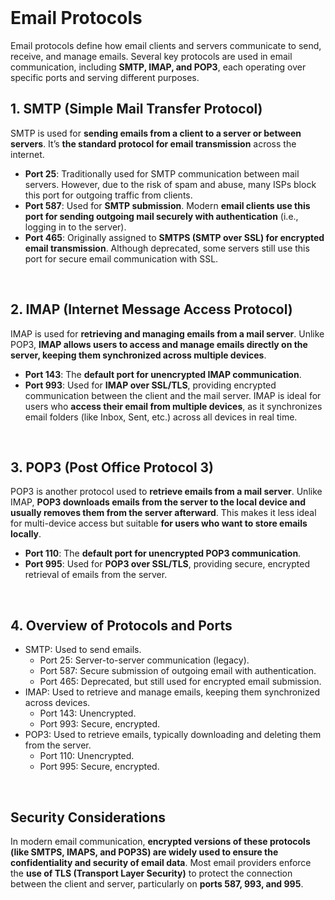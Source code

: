 <br>

# Email Protocols
Email protocols define how email clients and servers communicate to send, receive, and manage emails. Several key protocols are used in email communication, including **SMTP, IMAP, and POP3**, each operating over specific ports and serving different purposes.

## 1. SMTP (Simple Mail Transfer Protocol)
SMTP is used for **sending emails from a client to a server or between servers**. It’s **the standard protocol for email transmission** across the internet.
  - **Port 25**: Traditionally used for SMTP communication between mail servers. However, due to the risk of spam and abuse, many ISPs block this port for outgoing traffic from clients.
  - **Port 587**: Used for **SMTP submission**. Modern **email clients use this port for sending outgoing mail securely with authentication** (i.e., logging in to the server).
  - **Port 465**: Originally assigned to **SMTPS (SMTP over SSL) for encrypted email transmission**. Although deprecated, some servers still use this port for secure email communication with SSL.  
<br>

## 2. IMAP (Internet Message Access Protocol)
IMAP is used for **retrieving and managing emails from a mail server**. Unlike POP3, **IMAP allows users to access and manage emails directly on the server, keeping them synchronized across multiple devices**.
  - **Port 143**: The **default port for unencrypted IMAP communication**.
  - **Port 993**: Used for **IMAP over SSL/TLS**, providing encrypted communication between the client and the mail server.
IMAP is ideal for users who **access their email from multiple devices**, as it synchronizes email folders (like Inbox, Sent, etc.) across all devices in real time.  
<br>

## 3. POP3 (Post Office Protocol 3)
POP3 is another protocol used to **retrieve emails from a mail server**. Unlike IMAP, **POP3 downloads emails from the server to the local device and usually removes them from the server afterward**. This makes it less ideal for multi-device access but suitable **for users who want to store emails locally**.
  - **Port 110**: The **default port for unencrypted POP3 communication**.
  - **Port 995**: Used for **POP3 over SSL/TLS**, providing secure, encrypted retrieval of emails from the server.  
<br>

## 4. Overview of Protocols and Ports
  - SMTP: Used to send emails.
    - Port 25: Server-to-server communication (legacy).
    - Port 587: Secure submission of outgoing email with authentication.
    - Port 465: Deprecated, but still used for encrypted email submission.
  - IMAP: Used to retrieve and manage emails, keeping them synchronized across devices.
    - Port 143: Unencrypted.
    - Port 993: Secure, encrypted.
  - POP3: Used to retrieve emails, typically downloading and deleting them from the server.
    - Port 110: Unencrypted.
    - Port 995: Secure, encrypted.  
<br>

## Security Considerations
In modern email communication, **encrypted versions of these protocols (like SMTPS, IMAPS, and POP3S) are widely used to ensure the confidentiality and security of email data**. Most email providers enforce the **use of TLS (Transport Layer Security)** to protect the connection between the client and server, particularly on **ports 587, 993, and 995**.  
<br>